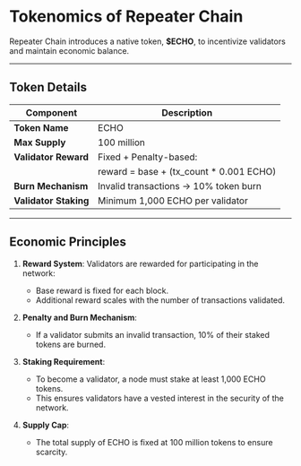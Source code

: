 # Tokenomics of Repeater Chain

Repeater Chain introduces a native token, **$ECHO**, to incentivize validators and maintain economic balance.

---

## Token Details

| Component               | Description                            |
|-------------------------|----------------------------------------|
| **Token Name**          | ECHO                                  |
| **Max Supply**          | 100 million                          |
| **Validator Reward**    | Fixed + Penalty-based:                |
|                         | reward = base + (tx_count * 0.001 ECHO)|
| **Burn Mechanism**      | Invalid transactions → 10% token burn |
| **Validator Staking**   | Minimum 1,000 ECHO per validator       |

---

## Economic Principles

1. **Reward System**:
   Validators are rewarded for participating in the network:
   - Base reward is fixed for each block.
   - Additional reward scales with the number of transactions validated.

2. **Penalty and Burn Mechanism**:
   - If a validator submits an invalid transaction, 10% of their staked tokens are burned.

3. **Staking Requirement**:
   - To become a validator, a node must stake at least 1,000 ECHO tokens.
   - This ensures validators have a vested interest in the security of the network.

4. **Supply Cap**:
   - The total supply of ECHO is fixed at 100 million tokens to ensure scarcity.